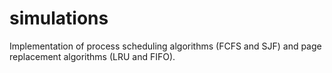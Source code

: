 # simulations
Implementation of process scheduling algorithms (FCFS and SJF) and page replacement algorithms (LRU and FIFO).
